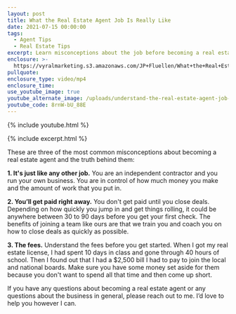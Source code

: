 ```yaml
---
layout: post
title: What the Real Estate Agent Job Is Really Like
date: 2021-07-15 00:00:00
tags:
  - Agent Tips
  - Real Estate Tips
excerpt: Learn misconceptions about the job before becoming a real estate agent.
enclosure: >-
  https://vyralmarketing.s3.amazonaws.com/JP+Fluellen/What+the+Real+Estate+Agent+Job+Is+Really+Like.mp4
pullquote:
enclosure_type: video/mp4
enclosure_time:
use_youtube_image: true
youtube_alternate_image: /uploads/understand-the-real-estate-agent-job-email-yt.jpg
youtube_code: 8rnW-bU_88E
---
```

{% include youtube.html %}

{% include excerpt.html %}

These are three of the most common misconceptions about becoming a real estate agent and the truth behind them:

**1\. It's just like any other job.** You are an independent contractor and you run your own business. You are in control of how much money you make and the amount of work that you put in.

**2\. You’ll get paid right away.** You don't get paid until you close deals. Depending on how quickly you jump in and get things rolling, it could be anywhere between 30 to 90 days before you get your first check. The benefits of joining a team like ours are that we train you and coach you on how to close deals as quickly as possible.

**3\. The fees.** Understand the fees before you get started. When I got my real estate license, I had spent 10 days in class and gone through 40 hours of school. Then I found out that I had a $2,500 bill I had to pay to join the local and national boards. Make sure you have some money set aside for them because you don't want to spend all that time and then come up short.

If you have any questions about becoming a real estate agent or any questions about the business in general, please reach out to me. I’d love to help you however I can.
